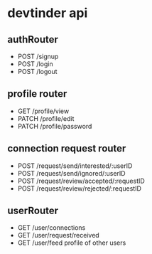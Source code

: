 # devtinder api

## authRouter
- POST /signup
- POST /login
- POST /logout


## profile router
- GET /profile/view
- PATCH /profile/edit
- PATCH /profile/password

## connection request router
- POST /request/send/interested/:userID
- POST /request/send/ignored/:userID
- POST /request/review/accepted/:requestID
- POST /request/review/rejected/:requestID


## userRouter
- GET /user/connections
- GET /user/request/received
- GET /user/feed profile of other users

